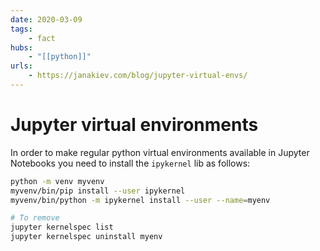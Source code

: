 ```yaml
---
date: 2020-03-09
tags:
    - fact
hubs:
    - "[[python]]"
urls:
    - https://janakiev.com/blog/jupyter-virtual-envs/
---
```


# Jupyter virtual environments

In order to make regular python virtual environments available in Jupyter Notebooks you need to install the `ipykernel` lib as follows:

```bash
python -m venv myvenv
myvenv/bin/pip install --user ipykernel
myvenv/bin/python -m ipykernel install --user --name=myenv

# To remove
jupyter kernelspec list
jupyter kernelspec uninstall myenv
```
